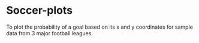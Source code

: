 # Soccer-plots
To plot the probability of a goal based on its x and y coordinates for sample data from 3 major football leagues.
